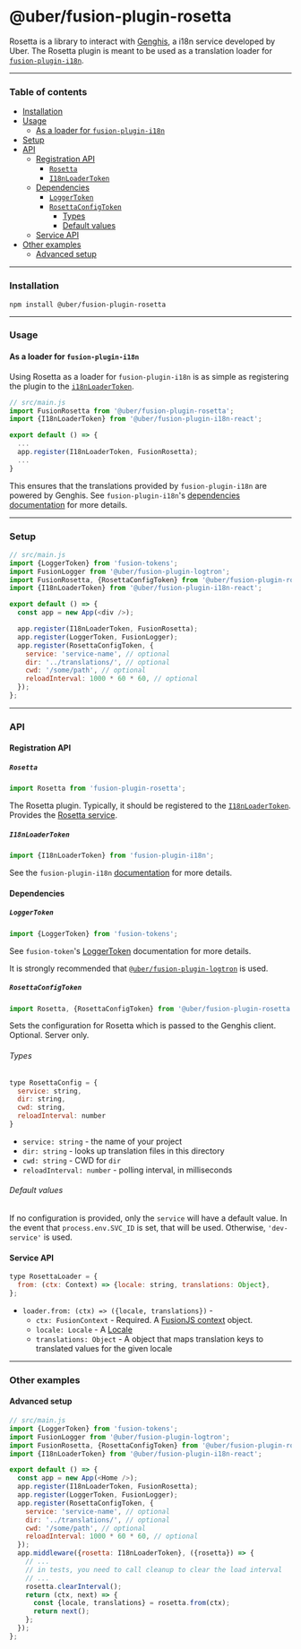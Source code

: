 # @uber/fusion-plugin-rosetta

Rosetta is a library to interact with [Genghis](https://code.uberinternal.com/w/projects/communicating_with_riders_drivers_and_the_general_public/genghis_-_old/), a i18n service developed by Uber.  The Rosetta plugin is meant to be used as a translation loader for [`fusion-plugin-i18n`](https://github.com/fusionjs/fusion-plugin-i18n-react).

---

### Table of contents

- [Installation](#installation)
- [Usage](#usage)
  - [As a loader for `fusion-plugin-i18n`](#as-a-loader-for-fusion-plugin-i18n)
- [Setup](#setup)
- [API](#api)
  - [Registration API](#registration-api)
    - [`Rosetta`](#rosetta)
    - [`I18nLoaderToken`](#i18nloadertoken)
  - [Dependencies](#dependencies)
    - [`LoggerToken`](#loggertoken)
    - [`RosettaConfigToken`](#rosettaconfigtoken)
      - [Types](#types)
      - [Default values](#default-values)
  - [Service API](#service-api)
- [Other examples](#other-examples)
  - [Advanced setup](#advanced-setup)

---

### Installation

```
npm install @uber/fusion-plugin-rosetta
```

---

### Usage

#### As a loader for `fusion-plugin-i18n`

Using Rosetta as a loader for `fusion-plugin-i18n` is as simple as registering the plugin to the [`i18nLoaderToken`](https://github.com/fusionjs/fusion-plugin-i18n/blob/master/src/index.js#L18).

```js
// src/main.js
import FusionRosetta from '@uber/fusion-plugin-rosetta';
import {I18nLoaderToken} from '@uber/fusion-plugin-i18n-react';

export default () => {
  ...
  app.register(I18nLoaderToken, FusionRosetta);
  ...
}
```

This ensures that the translations provided by `fusion-plugin-i18n` are powered by Genghis.  See `fusion-plugin-i18n`'s [dependencies documentation](https://github.com/fusionjs/fusion-plugin-i18n#dependencies) for more details.

---

### Setup

```js
// src/main.js
import {LoggerToken} from 'fusion-tokens';
import FusionLogger from '@uber/fusion-plugin-logtron';
import FusionRosetta, {RosettaConfigToken} from '@uber/fusion-plugin-rosetta';
import {I18nLoaderToken} from '@uber/fusion-plugin-i18n-react';

export default () => {
  const app = new App(<div />);

  app.register(I18nLoaderToken, FusionRosetta);
  app.register(LoggerToken, FusionLogger);
  app.register(RosettaConfigToken, {
    service: 'service-name', // optional
    dir: '../translations/', // optional
    cwd: '/some/path', // optional
    reloadInterval: 1000 * 60 * 60, // optional
  });
};
```

---

### API

#### Registration API

##### `Rosetta`

```js
import Rosetta from 'fusion-plugin-rosetta';
```

The Rosetta plugin. Typically, it should be registered to the [`I18nLoaderToken`](#i18nLoaderToken).  Provides the [Rosetta service](#service-api).

##### `I18nLoaderToken`

```js
import {I18nLoaderToken} from 'fusion-plugin-i18n';
```

See the `fusion-plugin-i18n` [documentation](https://github.com/fusionjs/fusion-plugin-i18n#i18nloadertoken) for more details.

#### Dependencies

##### `LoggerToken`

```js
import {LoggerToken} from 'fusion-tokens';
```

See `fusion-token`'s [LoggerToken](https://github.com/fusionjs/fusion-tokens#loggertoken) documentation for more details.

It is strongly recommended that [`@uber/fusion-plugin-logtron`](https://engdocs.uberinternal.com/web/api/uber-fusion-plugin-logtron) is used.

##### `RosettaConfigToken`

```js
import Rosetta, {RosettaConfigToken} from '@uber/fusion-plugin-rosetta';
```

Sets the configuration for Rosetta which is passed to the Genghis client.  Optional.  Server only.

###### Types

```js
type RosettaConfig = {
  service: string,
  dir: string,
  cwd: string,
  reloadInterval: number
}
```

* `service: string` - the name of your project
* `dir: string` - looks up translation files in this directory
* `cwd: string` - CWD for `dir`
* `reloadInterval: number` - polling interval, in milliseconds

###### Default values

If no configuration is provided, only the `service` will have a default value.  In the event that `process.env.SVC_ID` is set, that will be used.  Otherwise, `'dev-service'` is used.

#### Service API

```js
type RosettaLoader = {
  from: (ctx: Context) => {locale: string, translations: Object},
};
```

* `loader.from: (ctx) => ({locale, translations})` -
  * `ctx: FusionContext` - Required. A [FusionJS context](https://github.com/fusionjs/fusion-core#context) object.
  * `locale: Locale` - A [Locale](https://www.npmjs.com/package/locale)
  * `translations: Object` - A object that maps translation keys to translated values for the given locale

---

### Other examples

#### Advanced setup

```js
// src/main.js
import {LoggerToken} from 'fusion-tokens';
import FusionLogger from '@uber/fusion-plugin-logtron';
import FusionRosetta, {RosettaConfigToken} from '@uber/fusion-plugin-rosetta';
import {I18nLoaderToken} from '@uber/fusion-plugin-i18n-react';

export default () => {
  const app = new App(<Home />);
  app.register(I18nLoaderToken, FusionRosetta);
  app.register(LoggerToken, FusionLogger);
  app.register(RosettaConfigToken, {
    service: 'service-name', // optional
    dir: '../translations/', // optional
    cwd: '/some/path', // optional
    reloadInterval: 1000 * 60 * 60, // optional
  });
  app.middleware({rosetta: I18nLoaderToken}, ({rosetta}) => {
    // ...
    // in tests, you need to call cleanup to clear the load interval
    // ...
    rosetta.clearInterval();
    return (ctx, next) => {
      const {locale, translations} = rosetta.from(ctx);
      return next();
    };
  });
};
```
